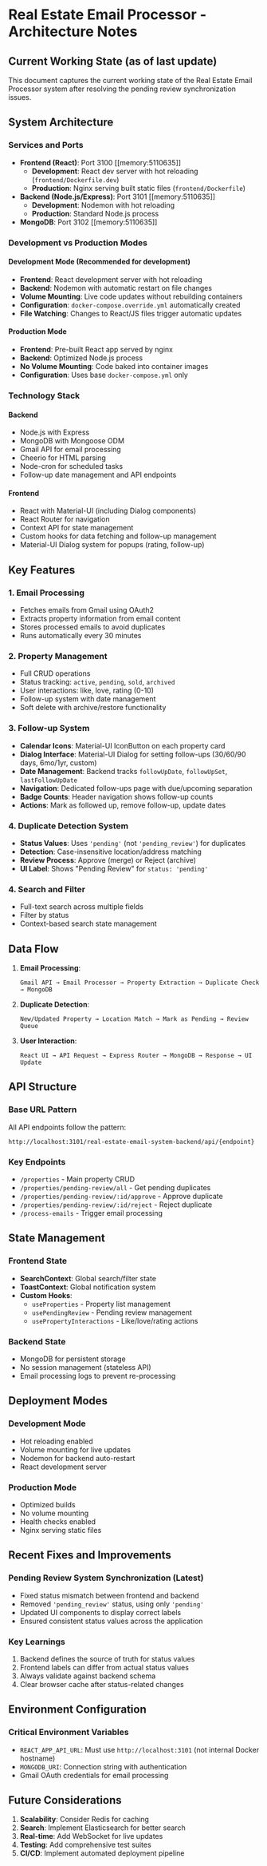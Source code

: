 # Real Estate Email Processor - Architecture Notes

## Current Working State (as of last update)

This document captures the current working state of the Real Estate Email Processor system after resolving the pending review synchronization issues.

## System Architecture

### Services and Ports

- **Frontend (React)**: Port 3100 [[memory:5110635]]
  - **Development**: React dev server with hot reloading (`frontend/Dockerfile.dev`)
  - **Production**: Nginx serving built static files (`frontend/Dockerfile`)
- **Backend (Node.js/Express)**: Port 3101 [[memory:5110635]]
  - **Development**: Nodemon with hot reloading
  - **Production**: Standard Node.js process
- **MongoDB**: Port 3102 [[memory:5110635]]

### Development vs Production Modes

#### Development Mode (Recommended for development)
- **Frontend**: React development server with hot reloading
- **Backend**: Nodemon with automatic restart on file changes
- **Volume Mounting**: Live code updates without rebuilding containers
- **Configuration**: `docker-compose.override.yml` automatically created
- **File Watching**: Changes to React/JS files trigger automatic updates

#### Production Mode
- **Frontend**: Pre-built React app served by nginx
- **Backend**: Optimized Node.js process
- **No Volume Mounting**: Code baked into container images
- **Configuration**: Uses base `docker-compose.yml` only

### Technology Stack

#### Backend
- Node.js with Express
- MongoDB with Mongoose ODM
- Gmail API for email processing
- Cheerio for HTML parsing
- Node-cron for scheduled tasks
- Follow-up date management and API endpoints

#### Frontend
- React with Material-UI (including Dialog components)
- React Router for navigation
- Context API for state management
- Custom hooks for data fetching and follow-up management
- Material-UI Dialog system for popups (rating, follow-up)

## Key Features

### 1. Email Processing
- Fetches emails from Gmail using OAuth2
- Extracts property information from email content
- Stores processed emails to avoid duplicates
- Runs automatically every 30 minutes

### 2. Property Management
- Full CRUD operations
- Status tracking: `active`, `pending`, `sold`, `archived`
- User interactions: like, love, rating (0-10)
- Follow-up system with date management
- Soft delete with archive/restore functionality

### 3. Follow-up System
- **Calendar Icons**: Material-UI IconButton on each property card
- **Dialog Interface**: Material-UI Dialog for setting follow-ups (30/60/90 days, 6mo/1yr, custom)
- **Date Management**: Backend tracks `followUpDate`, `followUpSet`, `lastFollowUpDate`
- **Navigation**: Dedicated follow-ups page with due/upcoming separation
- **Badge Counts**: Header navigation shows follow-up counts
- **Actions**: Mark as followed up, remove follow-up, update dates

### 4. Duplicate Detection System
- **Status Values**: Uses `'pending'` (not `'pending_review'`) for duplicates
- **Detection**: Case-insensitive location/address matching
- **Review Process**: Approve (merge) or Reject (archive)
- **UI Label**: Shows "Pending Review" for `status: 'pending'`

### 4. Search and Filter
- Full-text search across multiple fields
- Filter by status
- Context-based search state management

## Data Flow

1. **Email Processing**:
   ```
   Gmail API → Email Processor → Property Extraction → Duplicate Check → MongoDB
   ```

2. **Duplicate Detection**:
   ```
   New/Updated Property → Location Match → Mark as Pending → Review Queue
   ```

3. **User Interaction**:
   ```
   React UI → API Request → Express Router → MongoDB → Response → UI Update
   ```

## API Structure

### Base URL Pattern
All API endpoints follow the pattern:
```
http://localhost:3101/real-estate-email-system-backend/api/{endpoint}
```

### Key Endpoints
- `/properties` - Main property CRUD
- `/properties/pending-review/all` - Get pending duplicates
- `/properties/pending-review/:id/approve` - Approve duplicate
- `/properties/pending-review/:id/reject` - Reject duplicate
- `/process-emails` - Trigger email processing

## State Management

### Frontend State
- **SearchContext**: Global search/filter state
- **ToastContext**: Global notification system
- **Custom Hooks**: 
  - `useProperties` - Property list management
  - `usePendingReview` - Pending review management
  - `usePropertyInteractions` - Like/love/rating actions

### Backend State
- MongoDB for persistent storage
- No session management (stateless API)
- Email processing logs to prevent re-processing

## Deployment Modes

### Development Mode
- Hot reloading enabled
- Volume mounting for live updates
- Nodemon for backend auto-restart
- React development server

### Production Mode
- Optimized builds
- No volume mounting
- Health checks enabled
- Nginx serving static files

## Recent Fixes and Improvements

### Pending Review System Synchronization (Latest)
- Fixed status mismatch between frontend and backend
- Removed `'pending_review'` status, using only `'pending'`
- Updated UI components to display correct labels
- Ensured consistent status values across the application

### Key Learnings
1. Backend defines the source of truth for status values
2. Frontend labels can differ from actual status values
3. Always validate against backend schema
4. Clear browser cache after status-related changes

## Environment Configuration

### Critical Environment Variables
- `REACT_APP_API_URL`: Must use `http://localhost:3101` (not internal Docker hostname)
- `MONGODB_URI`: Connection string with authentication
- Gmail OAuth credentials for email processing

## Future Considerations

1. **Scalability**: Consider Redis for caching
2. **Search**: Implement Elasticsearch for better search
3. **Real-time**: Add WebSocket for live updates
4. **Testing**: Add comprehensive test suites
5. **CI/CD**: Implement automated deployment pipeline